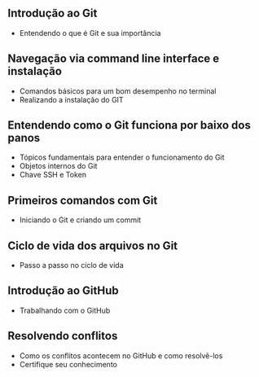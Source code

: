 ## Introdução ao Git

* Entendendo o que é Git e sua importância

## Navegação via command line interface e instalação

* Comandos básicos para um bom desempenho no terminal
* Realizando a instalação do GIT

## Entendendo como o Git funciona por baixo dos panos

* Tópicos fundamentais para entender o funcionamento do Git
* Objetos internos do Git
* Chave SSH e Token

## Primeiros comandos com Git

* Iniciando o Git e criando um commit

## Ciclo de vida dos arquivos no Git

* Passo a passo no ciclo de vida

## Introdução ao GitHub

* Trabalhando com o GitHub

## Resolvendo conflitos

* Como os conflitos acontecem no GitHub e como resolvê-los
* Certifique seu conhecimento
